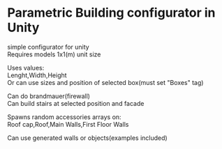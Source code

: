 # Parametric Building configurator in Unity
simple configurator for unity</br>
Requires models 1x1(m) unit size</br>

Uses values:</br>
Lenght,Width,Height</br>
Or can use sizes and position of selected box(must set "Boxes" tag)</br>

Can do brandmauer(firewall)</br>
Can build stairs at selected position and facade</br>

Spawns random accessories arrays on:</br>
Roof cap,Roof,Main Walls,First Floor Walls</br>

Can use generated walls or objects(examples included)</br>

